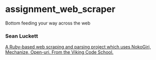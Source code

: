 # assignment_web_scraper
Bottom feeding your way across the web

### Sean Luckett

[A Ruby-based web scraping and parsing project which uses NokoGiri, Mechanize, Open-uri.  From the Viking Code School.](http://www.vikingcodeschool.com)
